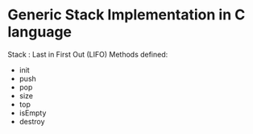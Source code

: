 Generic Stack Implementation in C language
==========================================

Stack : Last in First Out (LIFO)
Methods defined:
* init
* push
* pop
* size
* top
* isEmpty 
* destroy
